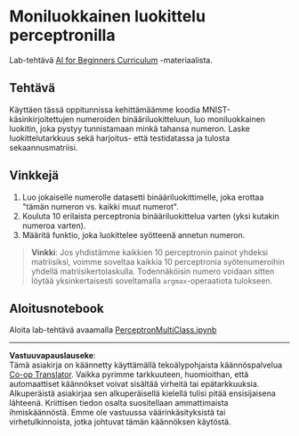 <!--
CO_OP_TRANSLATOR_METADATA:
{
  "original_hash": "7336583e4630220c835335da640016db",
  "translation_date": "2025-08-28T19:49:04+00:00",
  "source_file": "lessons/3-NeuralNetworks/03-Perceptron/lab/README.md",
  "language_code": "fi"
}
-->
# Moniluokkainen luokittelu perceptronilla

Lab-tehtävä [AI for Beginners Curriculum](https://github.com/microsoft/ai-for-beginners) -materiaalista.

## Tehtävä

Käyttäen tässä oppitunnissa kehittämäämme koodia MNIST-käsinkirjoitettujen numeroiden binääriluokitteluun, luo moniluokkainen luokitin, joka pystyy tunnistamaan minkä tahansa numeron. Laske luokittelutarkkuus sekä harjoitus- että testidatassa ja tulosta sekaannusmatriisi.

## Vinkkejä

1. Luo jokaiselle numerolle datasetti binääriluokittimelle, joka erottaa "tämän numeron vs. kaikki muut numerot".
1. Kouluta 10 erilaista perceptronia binääriluokittelua varten (yksi kutakin numeroa varten).
1. Määritä funktio, joka luokittelee syötteenä annetun numeron.

> **Vinkki**: Jos yhdistämme kaikkien 10 perceptronin painot yhdeksi matriisiksi, voimme soveltaa kaikkia 10 perceptronia syötenumeroihin yhdellä matriisikertolaskulla. Todennäköisin numero voidaan sitten löytää yksinkertaisesti soveltamalla `argmax`-operaatiota tulokseen.

## Aloitusnotebook

Aloita lab-tehtävä avaamalla [PerceptronMultiClass.ipynb](PerceptronMultiClass.ipynb)

---

**Vastuuvapauslauseke**:  
Tämä asiakirja on käännetty käyttämällä tekoälypohjaista käännöspalvelua [Co-op Translator](https://github.com/Azure/co-op-translator). Vaikka pyrimme tarkkuuteen, huomioithan, että automaattiset käännökset voivat sisältää virheitä tai epätarkkuuksia. Alkuperäistä asiakirjaa sen alkuperäisellä kielellä tulisi pitää ensisijaisena lähteenä. Kriittisen tiedon osalta suositellaan ammattimaista ihmiskäännöstä. Emme ole vastuussa väärinkäsityksistä tai virhetulkinnoista, jotka johtuvat tämän käännöksen käytöstä.